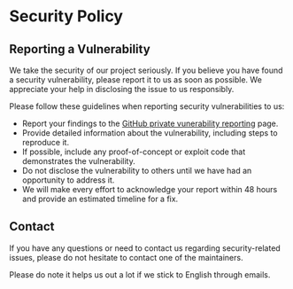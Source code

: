 # Security Policy

## Reporting a Vulnerability

We take the security of our project seriously. If you believe you have found a security vulnerability, please report it to us as soon as possible. We appreciate your help in disclosing the issue to us responsibly.

Please follow these guidelines when reporting security vulnerabilities to us:

- Report your findings to the [GitHub private vunerability reporting](https://github.com/ethan-davies/dull/security/advisories) page.
- Provide detailed information about the vulnerability, including steps to reproduce it.
- If possible, include any proof-of-concept or exploit code that demonstrates the vulnerability.
- Do not disclose the vulnerability to others until we have had an opportunity to address it.
- We will make every effort to acknowledge your report within 48 hours and provide an estimated timeline for a fix.

## Contact

If you have any questions or need to contact us regarding security-related issues, please do not hesitate to contact one of the maintainers.

Please do note it helps us out a lot if we stick to English through emails.